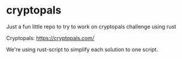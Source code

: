 # cryptopals
Just a fun little repo to try to work on cryptopals challenge using rust

Cryptopals: https://cryptopals.com/

We're using rust-script to simplify each solution to one script.